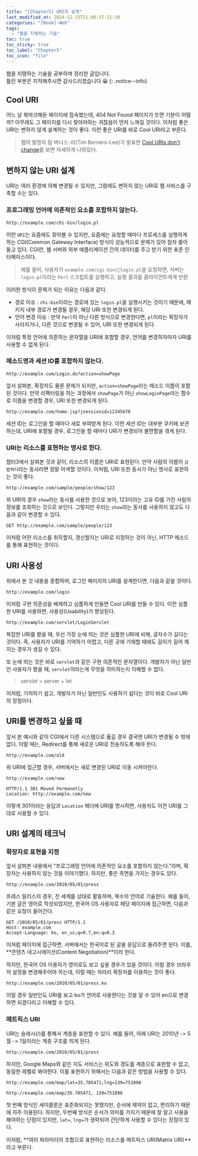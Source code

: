 ```yaml
---
title: "[Chapter5] URI의 설계"
last_modified_at: 2024-12-15T21:00:37-21:30
categories: "[Book]-Web"
tags:
  - "웹을 지탱하는 기술"
toc: true
toc_sticky: true
toc_label: "Chapter5"
toc_icon: "file"
---
```


웹을 지탱하는 기술을 공부하며 정리한 글입니다.<br>
틀린 부분은 지적해주시면 감사드리겠습니다 😀
{: .notice--info}

## Cool  URI

어느 날 북마크해둔 페이지에 접속했는데, 404 Not Found 페이지가 뜨면 기분이 어떨까? 아무래도 그 페이지를 다시 찾아야하는 귀찮음이 먼저 느껴질 것이다. 이처럼 좋은 URI는 변하지 않게 설계하는 것이 좋다. 이런 좋은 URI를 바로 Cool URI라고 부른다.

> 웹의 발명자 팀 버너스-리(Tim Berners-Lee)가 발표한 [Cool URIs don't change](https://www.w3.org/Provider/Style/URI.html)를 보면 자세하게 나와있다.

## 변하지 않는 URI 설계

URI는 여러 환경에 의해 변경될 수 있지만, 그럼에도 변하지 않는 URI로 웹 서비스를 구축할 수는 있다.

### 프로그래밍 언어에 의존적인 요소를 포함하지 않는다.

```
http://example.com/chi-bin/login.pl
```

이런 `URI`는 요즘에도 찾아볼 수 있지만, 요즘에는 요청할 때마다 프로세스를 실행하게 하는 CGI(Common Gateway Interface) 방식이 성능적으로 문제가 있어 점차 줄어들고 있다. CGI란, 웹 서버와 외부 애플리케이션 간의 데이터를 주고 받기 위한 표준 인터페이스이다.

> 예를 들어, 사용자가 `example.com/cgi-bin/login.pl`을 요청하면, 서버는 `login.pl`이라는 `Perl` 스크립트를 실행하고, 실행 결과를 클라이언트에게 반환

이러한 방식이 문제가 되는 이유는 다음과 같다.
- 경로 이슈 : `chi-bin`이라는 경로에 있는 `login.pl`을 실행시키는 것이기 때문에, 패키지 내부 경로가 변경될 경우, 해당 URI 또한 변경되게 된다.
- 언어 변경 이슈 : 만약 `Perl`이 아닌 다른 방식으로 변경한다면, `pl`이라는 확장자가 사라지거나, 다른 것으로 변경될 수 있어, URI 또한 변경되게 된다.

이처럼 특정 언어에 의존하는 문자열을 URI에 포함할 경우, 언어를 변경하자마자 URI를 사용할 수 없게 된다.

### 메소드명과 세션 ID를 포함하지 않는다.

```
http://example.com/Login.do?action=showPage
```

앞서 살펴본, 확장자도 물론 문제가 되지만, `action=showPage`라는 메소드 이름이 포함된 것이다. 만약 리팩터링을 하는 과정에서 `showPage`가 아닌 `showLoginPage`라는 함수로 이름을 변경할 경우, URI 또한 변경되게 된다.

```
http://example.com/home.jsp?jsessionid=12345678
```

세션 ID는 로그인을 할 때마다 새로 부여받게 된다. 이런 세션 ID는 대부분 쿠키에 보관하는데, URI에 포함될 경우, 로그인을 할 때마다 URI가 변경되어 불편함을 겪게 된다.

### URI는 리소스를 표현하는 명사로 한다.

챕터3에서 살펴본 것과 같이, 리소스의 이름은 URI로 표현된다. 만약 사람의 이름이 `김밥먹다`라는 동사라면 정말 어색할 것이다. 이처럼, URI 또한 동사가 아닌 명사로 표현하는 것이 좋다.

```
http://example.com/sample/people/show/123
```

위 URI의 경우 `show`라는 동사를 사용한 것으로 보아, 123이라는 고유 ID를 가진 사람의 정보를 조회하는 것으로 보인다. 그렇지만 우리는 `show`라는 동사를 사용하지 않고도 다음과 같이 변경할 수 있다.

```
GET http://example.com/sample/people/123
```

이처럼 어떤 리소스를 취득할지, 갱신할지는 URI로 지정하는 것이 아닌, HTTP 메소드를 통해 표현하는 것이다.

## URI 사용성

위에서 본 것 내용을 종합하여, 로그인 페이지의 URI를 설계한다면, 다음과 같을 것이다.

```
http://example.com/login
```

이처럼 구현 의존성을 배제하고 심플하게 만들면 Cool URI를 만들 수 있다. 이런 심플한 URI를 사용하면, 사용성(Usability)가 향상된다.

```
http://example.com/servlet/LoginServlet
```

복잡한 URI를 봤을 때, 우선 가장 눈에 띄는 것은 심플한 URI에 비해, 글자수가 길다는 것이다. 즉, 사용자가 URI를 기억하기 어렵고, 다른 곳에 기재할 때에도 길이가 길어 깨지는 경우가 생길 수 있다.

또 눈에 띄는 것은 바로 `servlet`과 같은 구현 의존적인 문자열이다. 개발자가 아닌 일반인 사용자가 봤을 때, `servlet`이라는게 무엇을 의미하는지 이해할 수 없다.

> servlet = server + let

이처럼, 기억하기 쉽고, 개발자가 아닌 일반인도 사용하기 쉽다는 것이 바로 Cool URI의 장점이다.

## URI를 변경하고 싶을 때

앞서 본 예시와 같이 CGI에서 다른 시스템으로 옮길 경우 결국엔 URI가 변경될 수 밖에 없다. 이럴 때는, Redirect를 통해 새로운 URI로 전송하도록 해야 한다.

```
http://example.com/old
```

위 URI에 접근할 경우, 서버에서는 새로 변경된 URI로 이동 시켜야한다.

```
http://example.com/new
```

```
HTTP/1.1 301 Moved Permanetly
Location: http://example.com/new
```

이렇게 301이라는 응답과 `Location` 헤더에 URI를 명시하면, 사용자도 이전 URI를 그대로 사용할 수 있다.

## URI 설계의 테크닉

### 확장자로 표현을 지정

앞서 살펴본 내용에서 "프로그래밍 언어에 의존적인 요소를 포함하지 않는다."라며, 확장자는 사용하지 않는 것을 이야기했다. 하지만, 좋은 측면을 가지는 경우도 있다.

```
http://example.com/2010/05/01/press
```

프레스 릴리스의 경우, 전 세계를 상대로 활동하며, 복수의 언어로 기술한다. 예를 들어, 기본 글은 영어로 작성되었지만, 한국어 OS 사용자로 해당 페이지에 접근하면, 다음과 같은 요청이 들어간다.

```
GET /2010/05/01/press HTTP/1.1
Host: example.com
Accept-Language: ko, en_us;q=0.7,en:q=0.3
```

이처럼 페이지에 접근하면, 서버에서는 한국어로 된 글을 응답으로 돌려주면 된다. 이를, **콘텐츠 네고시에이션(Content Negotiation)**이라 한다.

하지만, 한국어 OS 이용자가 영어로도 보고 싶을 경우가 있을 것이다. 이럴 경우 브라우저 설정을 변경해주어야 하는데, 이럴 때는 차라리 확장자를 이용하는 것이 좋다.

```
http://example.com/2010/05/01/press.ko
```

이럴 경우 일반인도 URI를 보고 ko가 언어로 사용한다는 것을 알 수 있어 en으로 변경하면 되겠다라고 이해할 수 있다.

### 매트릭스 URI

URI는 슬래시(/)를 통해서 계층을 표현할 수 있다. 예를 들어, 아래 URI는 2010년 -> 5월 -> 1일이라는 계층 구조를 띄게 된다.

```
http://example.com/2010/05/01/press
```

하지만, Google Maps와 같은 지도 서비스는 위도와 경도를 계층으로 표현할 수 없고, 동일한 레벨로 봐야한다. 이를 표현하기 위해서는 다음과 같은 방법을 사용할 수 있다.

```
http://example.com/map/lat=35.705471;lng=139=751898
```

```
http://example.com/map/35.705471, 139=751898
```

첫 번째 방식인 세미콜론은 표준화되지는 못했지만, 순서에 제약이 없고, 편리하기 때문에 자주 이용된다. 하지만, 두번째 방식은 순서가 의미를 가지기 때문에 잘 알고 사용을 해야하는 단점이 있지만, `lat=`, `lng=`가 생략되어 간단하게 사용할 수 있다는 장점이 있다.

이처럼, **여러 파라미터의 조합으로 표현하는 리소스를 매트릭스 URI(Matrix URI)**라고 부른다.